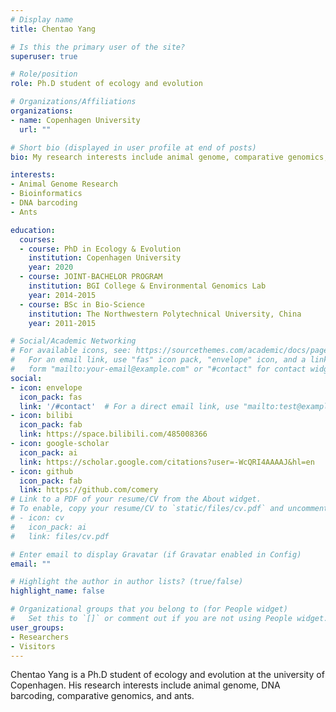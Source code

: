 ```yaml
---
# Display name
title: Chentao Yang

# Is this the primary user of the site?
superuser: true

# Role/position
role: Ph.D student of ecology and evolution

# Organizations/Affiliations
organizations:
- name: Copenhagen University
  url: ""

# Short bio (displayed in user profile at end of posts)
bio: My research interests include animal genome, comparative genomics, and ant evolution.

interests:
- Animal Genome Research
- Bioinformatics
- DNA barcoding
- Ants

education:
  courses:
  - course: PhD in Ecology & Evolution
    institution: Copenhagen University
    year: 2020
  - course: JOINT-BACHELOR PROGRAM 
    institution: BGI College & Environmental Genomics Lab
    year: 2014-2015
  - course: BSc in Bio-Science
    institution: The Northwestern Polytechnical University, China
    year: 2011-2015

# Social/Academic Networking
# For available icons, see: https://sourcethemes.com/academic/docs/page-builder/#icons
#   For an email link, use "fas" icon pack, "envelope" icon, and a link in the
#   form "mailto:your-email@example.com" or "#contact" for contact widget.
social:
- icon: envelope
  icon_pack: fas
  link: '/#contact'  # For a direct email link, use "mailto:test@example.org".
- icon: bilibi
  icon_pack: fab
  link: https://space.bilibili.com/485008366
- icon: google-scholar
  icon_pack: ai
  link: https://scholar.google.com/citations?user=-WcQRI4AAAAJ&hl=en
- icon: github
  icon_pack: fab
  link: https://github.com/comery
# Link to a PDF of your resume/CV from the About widget.
# To enable, copy your resume/CV to `static/files/cv.pdf` and uncomment the lines below.
# - icon: cv
#   icon_pack: ai
#   link: files/cv.pdf

# Enter email to display Gravatar (if Gravatar enabled in Config)
email: ""

# Highlight the author in author lists? (true/false)
highlight_name: false

# Organizational groups that you belong to (for People widget)
#   Set this to `[]` or comment out if you are not using People widget.
user_groups:
- Researchers
- Visitors
---
```



Chentao Yang is a Ph.D student of ecology and evolution at the university of Copenhagen. His research interests include animal genome, DNA barcoding, comparative genomics, and ants.
